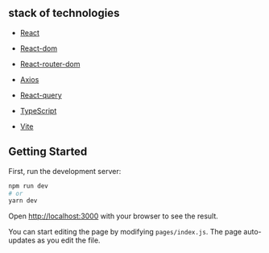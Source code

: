 ## stack of technologies

- [React](https://reactjs.org/)
- [React-dom](https://reactjs.org/docs/dom-elements.html)
- [React-router-dom](https://reacttraining.com/react-router/web/guides/quick-start)
- [Axios](https://www.npmjs.com/package/axios)
- [React-query](https://www.npmjs.com/package/react-query)

- [TypeScript](https://www.typescriptlang.org/)
- [Vite](https://vite.netlify.com/)


## Getting Started

First, run the development server:

```bash
npm run dev
# or
yarn dev
```

Open [http://localhost:3000](http://localhost:3000) with your browser to see the result.

You can start editing the page by modifying `pages/index.js`. The page auto-updates as you edit the file.
